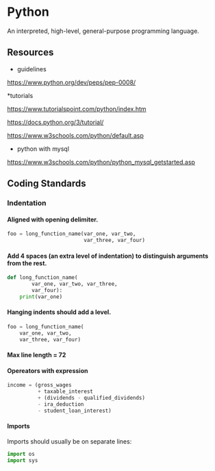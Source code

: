 # Python
An interpreted, high-level, general-purpose programming language.

## Resources
* guidelines

 https://www.python.org/dev/peps/pep-0008/

*tutorials

 https://www.tutorialspoint.com/python/index.htm

 https://docs.python.org/3/tutorial/

 https://www.w3schools.com/python/default.asp
 
 * python with mysql

 https://www.w3schools.com/python/python_mysql_getstarted.asp


## Coding Standards

### Indentation

#### Aligned with opening delimiter.
```python
foo = long_function_name(var_one, var_two,
                         var_three, var_four)
```
#### Add 4 spaces (an extra level of indentation) to distinguish arguments from the rest.
```python
def long_function_name(
        var_one, var_two, var_three,
        var_four):
    print(var_one)
```
#### Hanging indents should add a level.
```python
foo = long_function_name(
    var_one, var_two,
    var_three, var_four)
```

#### Max line length = 72

#### Opereators with expression

```python
income = (gross_wages
          + taxable_interest
          + (dividends - qualified_dividends)
          - ira_deduction
          - student_loan_interest)
```
#### Imports
Imports should usually be on separate lines:
```python
import os
import sys
```